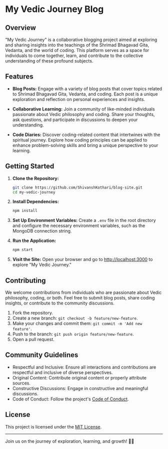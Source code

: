 # My Vedic Journey Blog

## Overview

"My Vedic Journey" is a collaborative blogging project aimed at exploring and sharing insights into the teachings of the Shrimad Bhagavad Gita, Vedanta, and the world of coding. This platform serves as a space for individuals to come together, learn, and contribute to the collective understanding of these profound subjects.

## Features

- **Blog Posts:** Engage with a variety of blog posts that cover topics related to Shrimad Bhagavad Gita, Vedanta, and coding. Each post is a unique exploration and reflection on personal experiences and insights.

- **Collaborative Learning:** Join a community of like-minded individuals passionate about Vedic philosophy and coding. Share your thoughts, ask questions, and participate in discussions to deepen your understanding.

- **Code Diaries:** Discover coding-related content that intertwines with the spiritual journey. Explore how coding principles can be applied to enhance problem-solving skills and bring a unique perspective to your learning.

## Getting Started

1. **Clone the Repository:**
   ```bash
   git clone https://github.com/ShivanshKothari/blog-site.git
   cd my-vedic-journey
   ```

2. **Install Dependencies:**
   ```bash
   npm install
   ```

3. **Set Up Environment Variables:**
   Create a `.env` file in the root directory and configure the necessary environment variables, such as the MongoDB connection string.

4. **Run the Application:**
   ```bash
   npm start
   ```

5. **Visit the Site:**
   Open your browser and go to [http://localhost:3000](http://localhost:3000) to explore "My Vedic Journey."

## Contributing

We welcome contributions from individuals who are passionate about Vedic philosophy, coding, or both. Feel free to submit blog posts, share coding insights, or contribute to the community discussions.

1. Fork the repository.
2. Create a new branch: `git checkout -b feature/new-feature`.
3. Make your changes and commit them: `git commit -m 'Add new feature'`.
4. Push to the branch: `git push origin feature/new-feature`.
5. Open a pull request.

## Community Guidelines

- Respectful and Inclusive: Ensure all interactions and contributions are respectful and inclusive of diverse perspectives.
- Original Content: Contribute original content or properly attribute sources.
- Constructive Discussions: Engage in constructive and meaningful discussions.
- Code of Conduct: Follow the project's [Code of Conduct](CODE_OF_CONDUCT.md).

## License

This project is licensed under the [MIT License](LICENSE).

---

Join us on the journey of exploration, learning, and growth! 🚀✨
